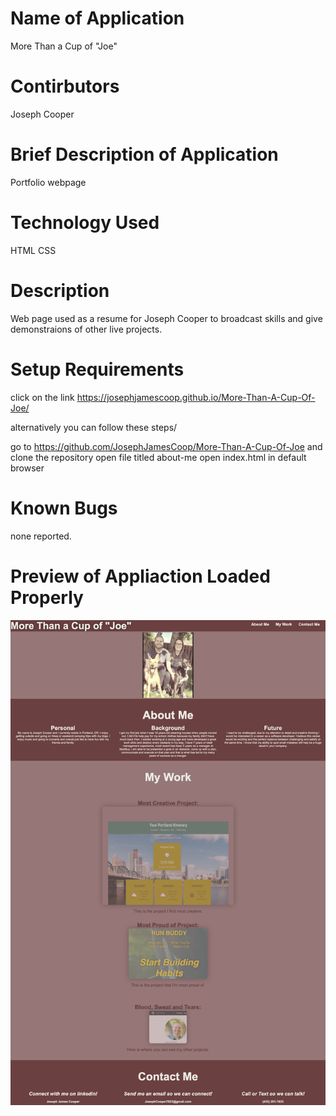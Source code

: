 # Name of Application
More Than a Cup of "Joe"

# Contirbutors
Joseph Cooper

# Brief Description of Application
Portfolio webpage

# Technology Used
HTML
CSS

# Description
Web page used as a resume for Joseph Cooper to broadcast skills and give demonstraions of other live projects.

# Setup Requirements

click on the link  https://josephjamescoop.github.io/More-Than-A-Cup-Of-Joe/

alternatively you can follow these steps/

go to https://github.com/JosephJamesCoop/More-Than-A-Cup-Of-Joe and clone the repository
open file titled about-me
open index.html in default browser

# Known Bugs
none reported.

# Preview of Appliaction Loaded Properly


![alt text](./assets/images/cup-of-joe.png)
